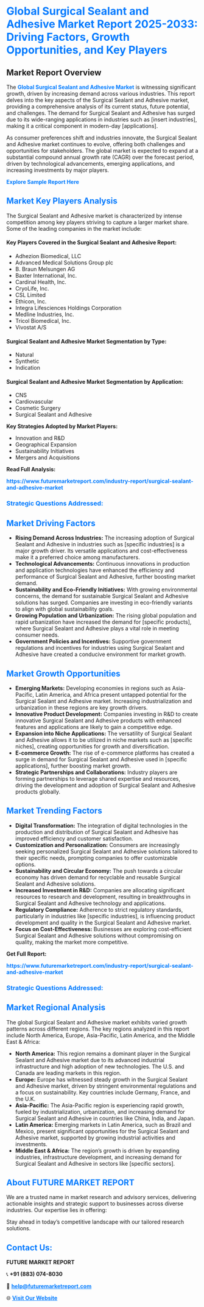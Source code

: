 <h1 style="color: #007BFF;">Global Surgical Sealant and Adhesive Market Report 2025-2033: Driving Factors, Growth Opportunities, and Key Players</h1>

<section id="overview">
<h2>Market Report Overview</h2>
<p>The <a href="https://www.futuremarketreport.com/industry-report/surgical-sealant-and-adhesive-market" style="color: #007BFF; text-decoration: none;"><strong>Global Surgical Sealant and Adhesive Market</strong></a> is witnessing significant growth, driven by increasing demand across various industries. This report delves into the key aspects of the Surgical Sealant and Adhesive market, providing a comprehensive analysis of its current status, future potential, and challenges. The demand for Surgical Sealant and Adhesive has surged due to its wide-ranging applications in industries such as [insert industries], making it a critical component in modern-day [applications].</p>
<p>As consumer preferences shift and industries innovate, the Surgical Sealant and Adhesive market continues to evolve, offering both challenges and opportunities for stakeholders. The global market is expected to expand at a substantial compound annual growth rate (CAGR) over the forecast period, driven by technological advancements, emerging applications, and increasing investments by major players.</p>
</section>

<section id="overview">
<p><a href="https://www.futuremarketreport.com/request-sample/reportId=123677" style="color: #007BFF; text-decoration: none;"><strong>Explore Sample Report Here</strong></a></p>
</section>

<section id="key-players">
<h2 style="color: #007BFF;">Market Key Players Analysis</h2>
<p>The Surgical Sealant and Adhesive market is characterized by intense competition among key players striving to capture a larger market share. Some of the leading companies in the market include:</p>
<h4>Key Players Covered in the Surgical Sealant and Adhesive Report:</h4>
<ul><li>Adhezion Biomedical, LLC</li><li>Advanced Medical Solutions Group plc</li><li>B. Braun Melsungen AG</li><li>Baxter International, Inc.</li><li>Cardinal Health, Inc.</li><li>CryoLife, Inc.</li><li>CSL Limited</li><li>Ethicon, Inc.</li><li>Integra Lifesciences Holdings Corporation</li><li>Medline Industries, Inc.</li><li>Tricol Biomedical, Inc.</li><li>Vivostat A/S</li></ul>
<h4>Surgical Sealant and Adhesive Market Segmentation by Type:</h4>
<ul><li>Natural</li><li>Synthetic</li><li>Indication</li></ul>

<h4>Surgical Sealant and Adhesive Market Segmentation by Application:</h4>
<ul><li>CNS</li><li>Cardiovascular</li><li>Cosmetic Surgery</li><li>Surgical Sealant and Adhesive</li></ul>
<p><strong>Key Strategies Adopted by Market Players:</strong></p>
<ul>
<li>Innovation and R&D</li>
<li>Geographical Expansion</li>
<li>Sustainability Initiatives</li>
<li>Mergers and Acquisitions</li>
</ul>
</section>

<section>
<p><strong>Read Full Analysis: </strong></p><a href="https://www.futuremarketreport.com/industry-report/surgical-sealant-and-adhesive-market" style="color: #007BFF; text-decoration: none;"><strong>https://www.futuremarketreport.com/industry-report/surgical-sealant-and-adhesive-market</strong></a>
<h3 style="color: #007BFF;">Strategic Questions Addressed:</h3>
</section>

<section id="driving-factors">
<h2 style="color: #007BFF;">Market Driving Factors</h2>
<ul>
<li><strong>Rising Demand Across Industries:</strong> The increasing adoption of Surgical Sealant and Adhesive in industries such as [specific industries] is a major growth driver. Its versatile applications and cost-effectiveness make it a preferred choice among manufacturers.</li>
<li><strong>Technological Advancements:</strong> Continuous innovations in production and application technologies have enhanced the efficiency and performance of Surgical Sealant and Adhesive, further boosting market demand.</li>
<li><strong>Sustainability and Eco-Friendly Initiatives:</strong> With growing environmental concerns, the demand for sustainable Surgical Sealant and Adhesive solutions has surged. Companies are investing in eco-friendly variants to align with global sustainability goals.</li>
<li><strong>Growing Population and Urbanization:</strong> The rising global population and rapid urbanization have increased the demand for [specific products], where Surgical Sealant and Adhesive plays a vital role in meeting consumer needs.</li>
<li><strong>Government Policies and Incentives:</strong> Supportive government regulations and incentives for industries using Surgical Sealant and Adhesive have created a conducive environment for market growth.</li>
</ul>
</section>

<section id="growth-opportunities">
<h2 style="color: #007BFF;">Market Growth Opportunities</h2>
<ul>
<li><strong>Emerging Markets:</strong> Developing economies in regions such as Asia-Pacific, Latin America, and Africa present untapped potential for the Surgical Sealant and Adhesive market. Increasing industrialization and urbanization in these regions are key growth drivers.</li>
<li><strong>Innovative Product Development:</strong> Companies investing in R&D to create innovative Surgical Sealant and Adhesive products with enhanced features and applications are likely to gain a competitive edge.</li>
<li><strong>Expansion into Niche Applications:</strong> The versatility of Surgical Sealant and Adhesive allows it to be utilized in niche markets such as [specific niches], creating opportunities for growth and diversification.</li>
<li><strong>E-commerce Growth:</strong> The rise of e-commerce platforms has created a surge in demand for Surgical Sealant and Adhesive used in [specific applications], further boosting market growth.</li>
<li><strong>Strategic Partnerships and Collaborations:</strong> Industry players are forming partnerships to leverage shared expertise and resources, driving the development and adoption of Surgical Sealant and Adhesive products globally.</li>
</ul>
</section>

<section id="trending-factors">
<h2 style="color: #007BFF;">Market Trending Factors</h2>
<ul>
<li><strong>Digital Transformation:</strong> The integration of digital technologies in the production and distribution of Surgical Sealant and Adhesive has improved efficiency and customer satisfaction.</li>
<li><strong>Customization and Personalization:</strong> Consumers are increasingly seeking personalized Surgical Sealant and Adhesive solutions tailored to their specific needs, prompting companies to offer customizable options.</li>
<li><strong>Sustainability and Circular Economy:</strong> The push towards a circular economy has driven demand for recyclable and reusable Surgical Sealant and Adhesive solutions.</li>
<li><strong>Increased Investment in R&D:</strong> Companies are allocating significant resources to research and development, resulting in breakthroughs in Surgical Sealant and Adhesive technology and applications.</li>
<li><strong>Regulatory Compliance:</strong> Adherence to strict regulatory standards, particularly in industries like [specific industries], is influencing product development and quality in the Surgical Sealant and Adhesive market.</li>
<li><strong>Focus on Cost-Effectiveness:</strong> Businesses are exploring cost-efficient Surgical Sealant and Adhesive solutions without compromising on quality, making the market more competitive.</li>
</ul>
</section>

<section>
<p><strong>Get Full Report: </strong></p><a href="https://www.futuremarketreport.com/industry-report/surgical-sealant-and-adhesive-market" style="color: #007BFF; text-decoration: none;"><strong>https://www.futuremarketreport.com/industry-report/surgical-sealant-and-adhesive-market</strong></a>
<h3 style="color: #007BFF;">Strategic Questions Addressed:</h3>
</section>


<section id="regional-analysis">
<h2 style="color: #007BFF;">Market Regional Analysis</h2>
<p>The global Surgical Sealant and Adhesive market exhibits varied growth patterns across different regions. The key regions analyzed in this report include North America, Europe, Asia-Pacific, Latin America, and the Middle East & Africa:</p>
<ul>
<li><strong>North America:</strong> This region remains a dominant player in the Surgical Sealant and Adhesive market due to its advanced industrial infrastructure and high adoption of new technologies. The U.S. and Canada are leading markets in this region.</li>
<li><strong>Europe:</strong> Europe has witnessed steady growth in the Surgical Sealant and Adhesive market, driven by stringent environmental regulations and a focus on sustainability. Key countries include Germany, France, and the U.K.</li>
<li><strong>Asia-Pacific:</strong> The Asia-Pacific region is experiencing rapid growth, fueled by industrialization, urbanization, and increasing demand for Surgical Sealant and Adhesive in countries like China, India, and Japan.</li>
<li><strong>Latin America:</strong> Emerging markets in Latin America, such as Brazil and Mexico, present significant opportunities for the Surgical Sealant and Adhesive market, supported by growing industrial activities and investments.</li>
<li><strong>Middle East & Africa:</strong> The region’s growth is driven by expanding industries, infrastructure development, and increasing demand for Surgical Sealant and Adhesive in sectors like [specific sectors].</li>
</ul>
</section>

<footer>
<h2 style="color: #007BFF;">About FUTURE MARKET REPORT</h2>
<p>We are a trusted name in market research and advisory services, delivering actionable insights and strategic support to businesses across diverse industries. Our expertise lies in offering:</p>

<p>Stay ahead in today’s competitive landscape with our tailored research solutions.</p>

<h2 style="color: #007BFF;">Contact Us:</h2>
<p><strong>FUTURE MARKET REPORT</strong></p>
<p>📞 <strong>+91 (883) 074-8030</strong></p>
<p>📧 <strong><a href="mailto:help@futuremarketreport.com" style="color: #007BFF;">help@futuremarketreport.com</a></strong></p>
<p>🌐 <strong><a href="https://www.futuremarketreport.com/" style="color: #007BFF;">Visit Our Website</a></strong></p>
</footer>